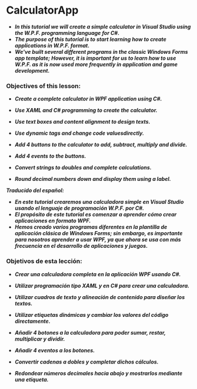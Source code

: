# CalculatorApp

- **_In this tutorial we will create a simple calculator in Visual Studio using the W.P.F. programming language for C#._**
- **_The purpose of this tutorial is to start learning how to create applications in W.P.F. format._**
- **_We've built several different programs in the classic Windows Forms app template; However, it is important for us to learn how to use W.P.F. as it is now used more frequently in application and game development._**

### Objectives of this lesson:

- **_Create a complete calculator in WPF application using C#._**

- **_Use XAML and C# programming to create the calculator._**

- **_Use text boxes and content alignment to design texts._**

- **_Use dynamic tags and change code values ​​directly._**

- **_Add 4 buttons to the calculator to add, subtract, multiply and divide._**

- **_Add 4 events to the buttons._**

- **_Convert strings to doubles and complete calculations._**

- **_Round decimal numbers down and display them using a label._**

**_Traducido del español:_**

- **_En este tutorial crearemos una calculadora simple en Visual Studio usando el lenguaje de programación W.P.F. por C#._**
- **_El propósito de este tutorial es comenzar a aprender cómo crear aplicaciones en formato WPF._**
- **_Hemos creado varios programas diferentes en la plantilla de aplicación clásica de Windows Forms; sin embargo, es importante para nosotros aprender a usar WPF, ya que ahora se usa con más frecuencia en el desarrollo de aplicaciones y juegos._**

### Objetivos de esta lección:

- **_Crear una calculadora completa en la aplicación WPF usando C#._**

- **_Utilizar programación tipo XAML y en C# para crear una calculadora._**

- **_Utilizar cuadros de texto y alineación de contenido para diseñar los textos._**

- **_Utilizar etiquetas dinámicas y cambiar los valores del código directamente._**

- **_Añadir 4 botones a la calculadora para poder sumar, restar, multiplicar y dividir._**

- **_Añadir 4 eventos a los botones._**

- **_Convertir cadenas a dobles y completar dichos cálculos._**

- **_Redondear números decimales hacia abajo y mostrarlos mediante una etiqueta._**
